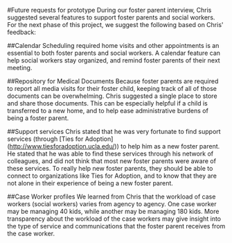 #Future requests for prototype
During our foster parent interview, Chris suggested several features to support foster parents and social workers. For the next phase of this project, we suggest the following based on Chris' feedback:

##Calendar 
Scheduling required home visits and other appointments is an essential to both foster parents and social workers. A calendar feature can help social workers stay organized, and remind foster parents of their next meeting. 

##Repository for Medical Documents
Because foster parents are required to report all media visits for their foster child, keeping track of all of those documents can be overwhelming. Chris suggested a single place to store and share those documents. This can be especially helpful if a child is transferred to a new home, and to help ease administrative burdens of being a foster parent.

##Support services
Chris stated that he was very fortunate to find support services (through [Ties for Adoption] (http://www.tiesforadoption.ucla.edu/)) to help him as a new foster parent. He stated that he was able to find these services through his network of colleagues, and did not think that most new foster parents were aware of these services. To really help new foster parents, they should be able to connect to organizations like Ties for Adoption, and to know that they are not alone in their experience of being a new foster parent.

##Case Worker profiles
We learned from Chris that the workload of case workers (social workers) varies from agency to agency. One case worker may be managing 40 kids, while another may be managing 180 kids. More transparency about the workload of the case workers may give insight into the type of service and communications that the foster parent receives from the case worker.
